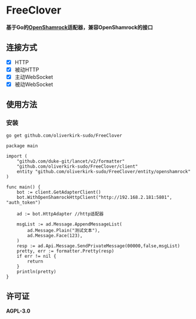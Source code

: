 # FreeClover

**基于Go的[OpenShamrock](https://github.com/whitechi73/OpenShamrock)适配器，兼容OpenShamrock的接口**

## 连接方式

- [x] HTTP
- [x] 被动HTTP
- [x] 主动WebSocket
- [x] 被动WebSocket

## 使用方法
### 安装
`go get github.com/oliverkirk-sudo/FreeClover`

```golang
package main

import (
	"github.com/duke-git/lancet/v2/formatter"
	"github.com/oliverkirk-sudo/FreeClover/client"
	entity "github.com/oliverkirk-sudo/FreeClover/entity/openshamrock"
)

func main() {
	bot := client.GetAdapterClient()
	bot.WithOpenShamrockHttpClient("http://192.168.2.181:5801", "auth_token")

	ad := bot.HttpAdapter //http适配器

	msgList := ad.Message.AppendMessageList(
		ad.Message.Plain("测试文本"),
		ad.Message.Face(123),
	)
	resp := ad.Api.Message.SendPrivateMessage(00000,false,msgList)
	pretty, err := formatter.Pretty(resp)
	if err != nil {
		return
	}
	println(pretty)
}
```
## 许可证
**AGPL-3.0**